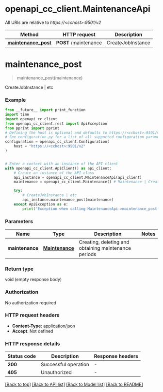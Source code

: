 # openapi_cc_client.MaintenanceApi

All URIs are relative to *https://&lt;cchost&gt;:9501/v2*

Method | HTTP request | Description
------------- | ------------- | -------------
[**maintenance_post**](MaintenanceApi.md#maintenance_post) | **POST** /maintenance | CreateJobInstance | etc


# **maintenance_post**
> maintenance_post(maintenance)

CreateJobInstance | etc

### Example

```python
from __future__ import print_function
import time
import openapi_cc_client
from openapi_cc_client.rest import ApiException
from pprint import pprint
# Defining the host is optional and defaults to https://<cchost>:9501/v2
# See configuration.py for a list of all supported configuration parameters.
configuration = openapi_cc_client.Configuration(
    host = "https://<cchost>:9501/v2"
)


# Enter a context with an instance of the API client
with openapi_cc_client.ApiClient() as api_client:
    # Create an instance of the API class
    api_instance = openapi_cc_client.MaintenanceApi(api_client)
    maintenance = openapi_cc_client.Maintenance() # Maintenance | Creating, deleting and obtaining maintenance periods

    try:
        # CreateJobInstance | etc
        api_instance.maintenance_post(maintenance)
    except ApiException as e:
        print("Exception when calling MaintenanceApi->maintenance_post: %s\n" % e)
```

### Parameters

Name | Type | Description  | Notes
------------- | ------------- | ------------- | -------------
 **maintenance** | [**Maintenance**](Maintenance.md)| Creating, deleting and obtaining maintenance periods | 

### Return type

void (empty response body)

### Authorization

No authorization required

### HTTP request headers

 - **Content-Type**: application/json
 - **Accept**: Not defined

### HTTP response details
| Status code | Description | Response headers |
|-------------|-------------|------------------|
**200** | Successful operation |  -  |
**405** | Unauthorized |  -  |

[[Back to top]](#) [[Back to API list]](../README.md#documentation-for-api-endpoints) [[Back to Model list]](../README.md#documentation-for-models) [[Back to README]](../README.md)

